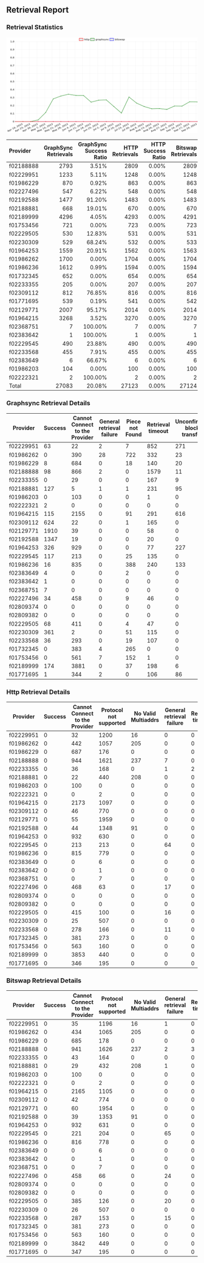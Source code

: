 ## Retrieval Report
### Retrieval Statistics
<img src="https://raw.githubusercontent.com/data-preservation-programs/filplus-checker-assets/main/filecoin-project/filecoin-plus-large-datasets/issues/1277/1695652571308.png"/>

| Provider  | GraphSync Retrievals | GraphSync Success Ratio | HTTP Retrievals | HTTP Success Ratio | Bitswap Retrievals | Bitswap Success Ratio |
| :-------- | -------------------: | ----------------------: | --------------: | -----------------: | -----------------: | --------------------: |
| f02188888 |                 2793 |                   3.51% |            2809 |              0.00% |               2809 |                 0.00% |
| f02229951 |                 1233 |                   5.11% |            1248 |              0.00% |               1248 |                 0.00% |
| f01986229 |                  870 |                   0.92% |             863 |              0.00% |                863 |                 0.00% |
| f02227496 |                  547 |                   6.22% |             548 |              0.00% |                548 |                 0.00% |
| f02192588 |                 1477 |                  91.20% |            1483 |              0.00% |               1483 |                 0.00% |
| f02188881 |                  668 |                  19.01% |             670 |              0.00% |                670 |                 0.00% |
| f02189999 |                 4296 |                   4.05% |            4293 |              0.00% |               4291 |                 0.00% |
| f01753456 |                  721 |                   0.00% |             723 |              0.00% |                723 |                 0.00% |
| f02229505 |                  530 |                  12.83% |             531 |              0.00% |                531 |                 0.00% |
| f02230309 |                  529 |                  68.24% |             532 |              0.00% |                533 |                 0.00% |
| f01964253 |                 1559 |                  20.91% |            1562 |              0.00% |               1563 |                 0.00% |
| f01986262 |                 1700 |                   0.00% |            1704 |              0.00% |               1704 |                 0.00% |
| f01986236 |                 1612 |                   0.99% |            1594 |              0.00% |               1594 |                 0.00% |
| f01732345 |                  652 |                   0.00% |             654 |              0.00% |                654 |                 0.00% |
| f02233355 |                  205 |                   0.00% |             207 |              0.00% |                207 |                 0.00% |
| f02309112 |                  812 |                  76.85% |             816 |              0.00% |                816 |                 0.00% |
| f01771695 |                  539 |                   0.19% |             541 |              0.00% |                542 |                 0.00% |
| f02129771 |                 2007 |                  95.17% |            2014 |              0.00% |               2014 |                 0.00% |
| f01964215 |                 3268 |                   3.52% |            3270 |              0.00% |               3270 |                 0.00% |
| f02368751 |                    7 |                 100.00% |               7 |              0.00% |                  7 |                 0.00% |
| f02383642 |                    1 |                 100.00% |               1 |              0.00% |                  1 |                 0.00% |
| f02229545 |                  490 |                  23.88% |             490 |              0.00% |                490 |                 0.00% |
| f02233568 |                  455 |                   7.91% |             455 |              0.00% |                455 |                 0.00% |
| f02383649 |                    6 |                  66.67% |               6 |              0.00% |                  6 |                 0.00% |
| f01986203 |                  104 |                   0.00% |             100 |              0.00% |                100 |                 0.00% |
| f02222321 |                    2 |                 100.00% |               2 |              0.00% |                  2 |                 0.00% |
| Total     |                27083 |                  20.08% |           27123 |              0.00% |              27124 |                 0.00% |

### Graphsync Retrieval Details
| Provider  | Success | Cannot Connect to the Provider | General retrieval failure | Piece not Found | Retrieval timeout | Unconfirmed block transfer | No Valid Multiaddrs |
| --------- | ------- | ------------------------------ | ------------------------- | --------------- | ----------------- | -------------------------- | ------------------- |
| f02229951 | 63      | 22                             | 2                         | 7               | 852               | 271                        | 16                  |
| f01986262 | 0       | 390                            | 28                        | 722             | 332               | 23                         | 205                 |
| f01986229 | 8       | 684                            | 0                         | 18              | 140               | 20                         | 0                   |
| f02188888 | 98      | 866                            | 2                         | 0               | 1579              | 11                         | 237                 |
| f02233355 | 0       | 29                             | 0                         | 0               | 167               | 9                          | 0                   |
| f02188881 | 127     | 5                              | 1                         | 1               | 231               | 95                         | 208                 |
| f01986203 | 0       | 103                            | 0                         | 0               | 1                 | 0                          | 0                   |
| f02222321 | 2       | 0                              | 0                         | 0               | 0                 | 0                          | 0                   |
| f01964215 | 115     | 2155                           | 0                         | 91              | 291               | 616                        | 0                   |
| f02309112 | 624     | 22                             | 0                         | 1               | 165               | 0                          | 0                   |
| f02129771 | 1910    | 39                             | 0                         | 0               | 58                | 0                          | 0                   |
| f02192588 | 1347    | 19                             | 0                         | 0               | 20                | 0                          | 91                  |
| f01964253 | 326     | 929                            | 0                         | 0               | 77                | 227                        | 0                   |
| f02229545 | 117     | 213                            | 0                         | 25              | 135               | 0                          | 0                   |
| f01986236 | 16      | 835                            | 0                         | 388             | 240               | 133                        | 0                   |
| f02383649 | 4       | 0                              | 0                         | 2               | 0                 | 0                          | 0                   |
| f02383642 | 1       | 0                              | 0                         | 0               | 0                 | 0                          | 0                   |
| f02368751 | 7       | 0                              | 0                         | 0               | 0                 | 0                          | 0                   |
| f02227496 | 34      | 458                            | 0                         | 9               | 46                | 0                          | 0                   |
| f02809374 | 0       | 0                              | 0                         | 0               | 0                 | 0                          | 0                   |
| f02809382 | 0       | 0                              | 0                         | 0               | 0                 | 0                          | 0                   |
| f02229505 | 68      | 411                            | 0                         | 4               | 47                | 0                          | 0                   |
| f02230309 | 361     | 2                              | 0                         | 51              | 115               | 0                          | 0                   |
| f02233568 | 36      | 293                            | 0                         | 19              | 107               | 0                          | 0                   |
| f01732345 | 0       | 383                            | 4                         | 265             | 0                 | 0                          | 0                   |
| f01753456 | 0       | 561                            | 7                         | 152             | 1                 | 0                          | 0                   |
| f02189999 | 174     | 3881                           | 0                         | 37              | 198               | 6                          | 0                   |
| f01771695 | 1       | 344                            | 2                         | 0               | 106               | 86                         | 0                   |

### Http Retrieval Details
| Provider  | Success | Cannot Connect to the Provider | Protocol not supported | No Valid Multiaddrs | General retrieval failure | Retrieval timeout |
| --------- | ------- | ------------------------------ | ---------------------- | ------------------- | ------------------------- | ----------------- |
| f02229951 | 0       | 32                             | 1200                   | 16                  | 0                         | 0                 |
| f01986262 | 0       | 442                            | 1057                   | 205                 | 0                         | 0                 |
| f01986229 | 0       | 687                            | 176                    | 0                   | 0                         | 0                 |
| f02188888 | 0       | 944                            | 1621                   | 237                 | 7                         | 0                 |
| f02233355 | 0       | 36                             | 168                    | 0                   | 1                         | 2                 |
| f02188881 | 0       | 22                             | 440                    | 208                 | 0                         | 0                 |
| f01986203 | 0       | 100                            | 0                      | 0                   | 0                         | 0                 |
| f02222321 | 0       | 0                              | 2                      | 0                   | 0                         | 0                 |
| f01964215 | 0       | 2173                           | 1097                   | 0                   | 0                         | 0                 |
| f02309112 | 0       | 46                             | 770                    | 0                   | 0                         | 0                 |
| f02129771 | 0       | 55                             | 1959                   | 0                   | 0                         | 0                 |
| f02192588 | 0       | 44                             | 1348                   | 91                  | 0                         | 0                 |
| f01964253 | 0       | 932                            | 630                    | 0                   | 0                         | 0                 |
| f02229545 | 0       | 213                            | 213                    | 0                   | 64                        | 0                 |
| f01986236 | 0       | 815                            | 779                    | 0                   | 0                         | 0                 |
| f02383649 | 0       | 0                              | 6                      | 0                   | 0                         | 0                 |
| f02383642 | 0       | 0                              | 1                      | 0                   | 0                         | 0                 |
| f02368751 | 0       | 0                              | 7                      | 0                   | 0                         | 0                 |
| f02227496 | 0       | 468                            | 63                     | 0                   | 17                        | 0                 |
| f02809374 | 0       | 0                              | 0                      | 0                   | 0                         | 0                 |
| f02809382 | 0       | 0                              | 0                      | 0                   | 0                         | 0                 |
| f02229505 | 0       | 415                            | 100                    | 0                   | 16                        | 0                 |
| f02230309 | 0       | 25                             | 507                    | 0                   | 0                         | 0                 |
| f02233568 | 0       | 278                            | 166                    | 0                   | 11                        | 0                 |
| f01732345 | 0       | 381                            | 273                    | 0                   | 0                         | 0                 |
| f01753456 | 0       | 563                            | 160                    | 0                   | 0                         | 0                 |
| f02189999 | 0       | 3853                           | 440                    | 0                   | 0                         | 0                 |
| f01771695 | 0       | 346                            | 195                    | 0                   | 0                         | 0                 |

### Bitswap Retrieval Details
| Provider  | Success | Cannot Connect to the Provider | Protocol not supported | No Valid Multiaddrs | General retrieval failure | Retrieval timeout |
| --------- | ------- | ------------------------------ | ---------------------- | ------------------- | ------------------------- | ----------------- |
| f02229951 | 0       | 35                             | 1196                   | 16                  | 1                         | 0                 |
| f01986262 | 0       | 434                            | 1065                   | 205                 | 0                         | 0                 |
| f01986229 | 0       | 685                            | 178                    | 0                   | 0                         | 0                 |
| f02188888 | 0       | 941                            | 1626                   | 237                 | 2                         | 3                 |
| f02233355 | 0       | 43                             | 164                    | 0                   | 0                         | 0                 |
| f02188881 | 0       | 29                             | 432                    | 208                 | 1                         | 0                 |
| f01986203 | 0       | 100                            | 0                      | 0                   | 0                         | 0                 |
| f02222321 | 0       | 0                              | 2                      | 0                   | 0                         | 0                 |
| f01964215 | 0       | 2165                           | 1105                   | 0                   | 0                         | 0                 |
| f02309112 | 0       | 42                             | 774                    | 0                   | 0                         | 0                 |
| f02129771 | 0       | 60                             | 1954                   | 0                   | 0                         | 0                 |
| f02192588 | 0       | 39                             | 1353                   | 91                  | 0                         | 0                 |
| f01964253 | 0       | 932                            | 631                    | 0                   | 0                         | 0                 |
| f02229545 | 0       | 221                            | 204                    | 0                   | 65                        | 0                 |
| f01986236 | 0       | 816                            | 778                    | 0                   | 0                         | 0                 |
| f02383649 | 0       | 0                              | 6                      | 0                   | 0                         | 0                 |
| f02383642 | 0       | 0                              | 1                      | 0                   | 0                         | 0                 |
| f02368751 | 0       | 0                              | 7                      | 0                   | 0                         | 0                 |
| f02227496 | 0       | 458                            | 66                     | 0                   | 24                        | 0                 |
| f02809374 | 0       | 0                              | 0                      | 0                   | 0                         | 0                 |
| f02809382 | 0       | 0                              | 0                      | 0                   | 0                         | 0                 |
| f02229505 | 0       | 385                            | 126                    | 0                   | 20                        | 0                 |
| f02230309 | 0       | 26                             | 507                    | 0                   | 0                         | 0                 |
| f02233568 | 0       | 287                            | 153                    | 0                   | 15                        | 0                 |
| f01732345 | 0       | 381                            | 273                    | 0                   | 0                         | 0                 |
| f01753456 | 0       | 563                            | 160                    | 0                   | 0                         | 0                 |
| f02189999 | 0       | 3842                           | 449                    | 0                   | 0                         | 0                 |
| f01771695 | 0       | 347                            | 195                    | 0                   | 0                         | 0                 |
